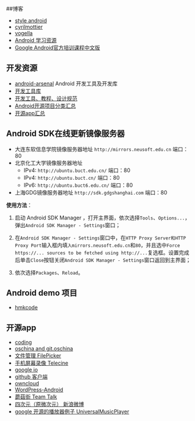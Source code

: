 ##博客

* [style android](https://blog.stylingandroid.com/) 
* [cyrilmottier](http://cyrilmottier.com/)
* [vogella](ww.vogella.com/tutorials/android.html)
* [Android 学习资源](http://guides.codepath.com/android)
* [Google Android官方培训课程中文版](http://hukai.me/android-training-course-in-chinese/index.html)

## 开发资源

* [android-arsenal](http://android-arsenal.com/) Android 开发工具及开发库
* [开发工具库](https://github.com/wasabeef/awesome-android-ui)
* [开发工具、教程、设计规范](http://www.androiddevtools.cn/)
* [Android开源项目分类汇总](https://github.com/Trinea/android-open-project)
* [开源app汇总](https://github.com/pcqpcq/open-source-android-apps)

## Android SDK在线更新镜像服务器

* 大连东软信息学院镜像服务器地址 `http://mirrors.neusoft.edu.cn` 端口：80
* 北京化工大学镜像服务器地址
  - IPv4: `http://ubuntu.buct.edu.cn/` 端口：80
  - IPv4: `http://ubuntu.buct.cn/` 端口：80
  - IPv6: `http://ubuntu.buct6.edu.cn/` 端口：80
* 上海GDG镜像服务器地址 `http://sdk.gdgshanghai.com` 端口：80

**使用方法**：
	
1. 启动 Android SDK Manager ，打开主界面，依次选择`Tools`、`Options...`，弹出`Android SDK Manager - Settings`窗口；

2. 在`Android SDK Manager - Settings`窗口中，在`HTTP Proxy Server和HTTP Proxy Port`输入框内填`入mirrors.neusoft.edu.cn`和`80`，并且选中`Force https://... sources to be fetched using http://...`复选框。设置完成后单击`Close`按钮关闭`Android SDK Manager - Settings`窗口返回到主界面；

3. 依次选择`Packages`、`Reload`。

## Android demo 项目

* [hmkcode](https://github.com/hmkcode/Android)


## 开源app

* [coding](https://coding.net/app)
* [oschina and git.oschina](http://www.oschina.net/app)
* [文件管理 FilePicker](https://github.com/TonicArtos/FilePicker)
* [手机屏幕录像 Telecine](https://github.com/JakeWharton/Telecine)
* [google io](https://github.com/google/iosched)
* [github 客户端](https://github.com/github/android)
* [owncloud](https://github.com/owncloud/android)
* [WordPress-Android](https://github.com/wordpress-mobile/WordPress-Android)
* [蘑菇街 Team Talk](https://github.com/mogutt/TTAndroidClient)
* [四次元（原微次元） 新浪微博](https://github.com/qii/weiciyuan)
* [google 开源的播放器例子 UniversalMusicPlayer](https://github.com/googlesamples/android-UniversalMusicPlayer)
